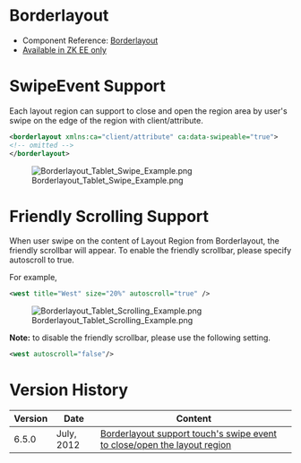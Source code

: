 

# Borderlayout

- Component Reference:
  [Borderlayout](ZK_Component_Reference/Layouts/Borderlayout)
- [Available in ZK EE only](http://www.zkoss.org/product/edition.dsp)

# SwipeEvent Support

Each layout region can support to close and open the region area by
user's swipe on the edge of the region with client/attribute.

``` xml
<borderlayout xmlns:ca="client/attribute" ca:data-swipeable="true">
<!-- omitted -->
</borderlayout>
```

<figure>
<img src="Borderlayout_Tablet_Swipe_Example.png"
title="Borderlayout_Tablet_Swipe_Example.png" />
<figcaption>Borderlayout_Tablet_Swipe_Example.png</figcaption>
</figure>

# Friendly Scrolling Support

When user swipe on the content of Layout Region from Borderlayout, the
friendly scrollbar will appear. To enable the friendly scrollbar, please
specify autoscroll to true.

For example,

``` xml
<west title="West" size="20%" autoscroll="true" />
```

<figure>
<img src="Borderlayout_Tablet_Scrolling_Example.png"
title="Borderlayout_Tablet_Scrolling_Example.png" />
<figcaption>Borderlayout_Tablet_Scrolling_Example.png</figcaption>
</figure>

**Note:** to disable the friendly scrollbar, please use the following
setting.

``` xml
<west autoscroll="false"/>
```

# Version History

| Version | Date       | Content                                                                                                             |
|---------|------------|---------------------------------------------------------------------------------------------------------------------|
| 6.5.0   | July, 2012 | [Borderlayout support touch's swipe event to close/open the layout region](http://tracker.zkoss.org/browse/ZK-1245) |


